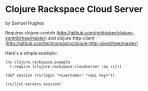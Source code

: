 # Clojure Rackspace Cloud Server

by Samuel Hughes

Requires clojure-contrib (http://github.com/richhickey/clojure-contrib/tree/master) and
clojure-http-client (http://github.com/technomancy/clojure-http-client/tree/master)

Here's a simple example:

    (ns clojure.rackspace.example
      (:require [clojure.rackspace.cloudserver :as rs]))
      
    (def session (rs/login "<username>" "<api key>"))

    (rs/list-servers session)

